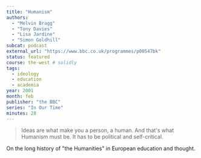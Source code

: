 ```yaml
---
title: "Humanism"
authors:
  - "Melvin Bragg"
  - "Tony Davies"
  - "Lisa Jardine"
  - "Simon Goldhill"
subcat: podcast
external_url: "https://www.bbc.co.uk/programmes/p00547bk"
status: featured
course: the-west # solidly
tags:
  - ideology
  - education
  - academia
year: 2001
month: feb
publisher: "the BBC"
series: "In Our Time"
minutes: 28
---
```


> Ideas are what make you a person, a human. And that's what Humanism must be. It has to be political and self-critical.

On the long history of "the Humanities" in European education and thought.
